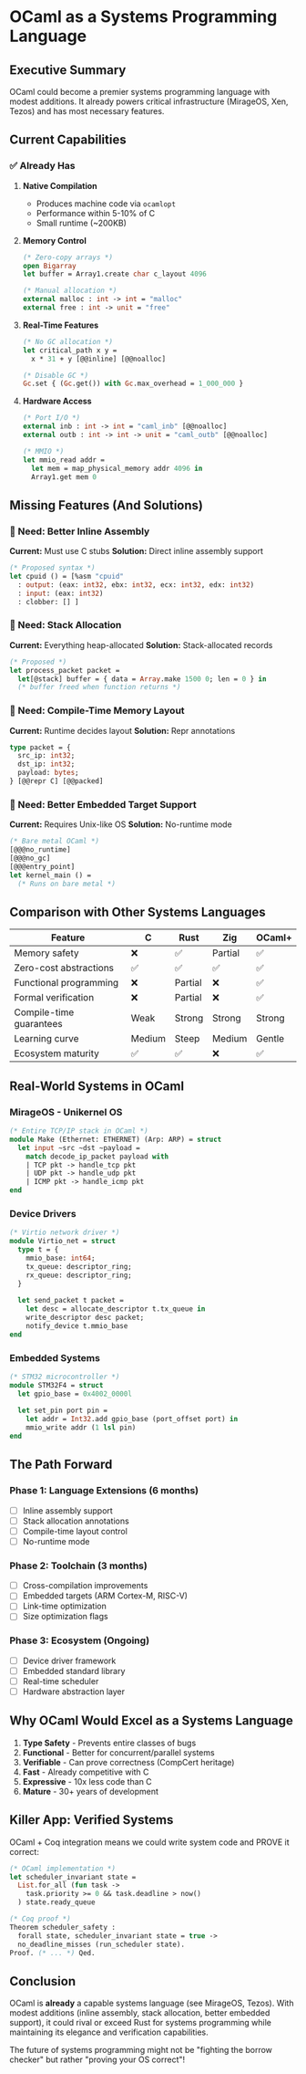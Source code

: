 # OCaml as a Systems Programming Language

## Executive Summary

OCaml could become a premier systems programming language with modest additions. It already powers critical infrastructure (MirageOS, Xen, Tezos) and has most necessary features.

## Current Capabilities

### ✅ Already Has

1. **Native Compilation**
   - Produces machine code via `ocamlopt`
   - Performance within 5-10% of C
   - Small runtime (~200KB)

2. **Memory Control**
   ```ocaml
   (* Zero-copy arrays *)
   open Bigarray
   let buffer = Array1.create char c_layout 4096
   
   (* Manual allocation *)
   external malloc : int -> int = "malloc"
   external free : int -> unit = "free"
   ```

3. **Real-Time Features**
   ```ocaml
   (* No GC allocation *)
   let critical_path x y = 
     x * 31 + y [@@inline] [@@noalloc]
   
   (* Disable GC *)
   Gc.set { (Gc.get()) with Gc.max_overhead = 1_000_000 }
   ```

4. **Hardware Access**
   ```ocaml
   (* Port I/O *)
   external inb : int -> int = "caml_inb" [@@noalloc]
   external outb : int -> int -> unit = "caml_outb" [@@noalloc]
   
   (* MMIO *)
   let mmio_read addr = 
     let mem = map_physical_memory addr 4096 in
     Array1.get mem 0
   ```

## Missing Features (And Solutions)

### 🔴 Need: Better Inline Assembly
**Current:** Must use C stubs
**Solution:** Direct inline assembly support
```ocaml
(* Proposed syntax *)
let cpuid () = [%asm "cpuid" 
  : output: (eax: int32, ebx: int32, ecx: int32, edx: int32)
  : input: (eax: int32)
  : clobber: [] ]
```

### 🔴 Need: Stack Allocation
**Current:** Everything heap-allocated
**Solution:** Stack-allocated records
```ocaml
(* Proposed *)
let process_packet packet = 
  let[@stack] buffer = { data = Array.make 1500 0; len = 0 } in
  (* buffer freed when function returns *)
```

### 🔴 Need: Compile-Time Memory Layout
**Current:** Runtime decides layout
**Solution:** Repr annotations
```ocaml
type packet = {
  src_ip: int32;
  dst_ip: int32;
  payload: bytes;
} [@@repr C] [@@packed]
```

### 🔴 Need: Better Embedded Target Support
**Current:** Requires Unix-like OS
**Solution:** No-runtime mode
```ocaml
(* Bare metal OCaml *)
[@@@no_runtime]
[@@@no_gc]
[@@@entry_point]
let kernel_main () =
  (* Runs on bare metal *)
```

## Comparison with Other Systems Languages

| Feature | C | Rust | Zig | OCaml+ |
|---------|---|------|-----|--------|
| Memory safety | ❌ | ✅ | Partial | ✅ |
| Zero-cost abstractions | ✅ | ✅ | ✅ | ✅ |
| Functional programming | ❌ | Partial | ❌ | ✅ |
| Formal verification | ❌ | Partial | ❌ | ✅ |
| Compile-time guarantees | Weak | Strong | Strong | Strong |
| Learning curve | Medium | Steep | Medium | Gentle |
| Ecosystem maturity | ✅ | ✅ | ❌ | ✅ |

## Real-World Systems in OCaml

### MirageOS - Unikernel OS
```ocaml
(* Entire TCP/IP stack in OCaml *)
module Make (Ethernet: ETHERNET) (Arp: ARP) = struct
  let input ~src ~dst ~payload =
    match decode_ip_packet payload with
    | TCP pkt -> handle_tcp pkt
    | UDP pkt -> handle_udp pkt
    | ICMP pkt -> handle_icmp pkt
end
```

### Device Drivers
```ocaml
(* Virtio network driver *)
module Virtio_net = struct
  type t = {
    mmio_base: int64;
    tx_queue: descriptor_ring;
    rx_queue: descriptor_ring;
  }
  
  let send_packet t packet =
    let desc = allocate_descriptor t.tx_queue in
    write_descriptor desc packet;
    notify_device t.mmio_base
end
```

### Embedded Systems
```ocaml
(* STM32 microcontroller *)
module STM32F4 = struct
  let gpio_base = 0x4002_0000l
  
  let set_pin port pin =
    let addr = Int32.add gpio_base (port_offset port) in
    mmio_write addr (1 lsl pin)
end
```

## The Path Forward

### Phase 1: Language Extensions (6 months)
- [ ] Inline assembly support
- [ ] Stack allocation annotations
- [ ] Compile-time layout control
- [ ] No-runtime mode

### Phase 2: Toolchain (3 months)
- [ ] Cross-compilation improvements
- [ ] Embedded targets (ARM Cortex-M, RISC-V)
- [ ] Link-time optimization
- [ ] Size optimization flags

### Phase 3: Ecosystem (Ongoing)
- [ ] Device driver framework
- [ ] Embedded standard library
- [ ] Real-time scheduler
- [ ] Hardware abstraction layer

## Why OCaml Would Excel as a Systems Language

1. **Type Safety** - Prevents entire classes of bugs
2. **Functional** - Better for concurrent/parallel systems
3. **Verifiable** - Can prove correctness (CompCert heritage)
4. **Fast** - Already competitive with C
5. **Expressive** - 10x less code than C
6. **Mature** - 30+ years of development

## Killer App: Verified Systems

OCaml + Coq integration means we could write system code and PROVE it correct:

```ocaml
(* OCaml implementation *)
let scheduler_invariant state = 
  List.for_all (fun task -> 
    task.priority >= 0 && task.deadline > now()
  ) state.ready_queue

(* Coq proof *)
Theorem scheduler_safety : 
  forall state, scheduler_invariant state = true ->
  no_deadline_misses (run_scheduler state).
Proof. (* ... *) Qed.
```

## Conclusion

OCaml is **already** a capable systems language (see MirageOS, Tezos). With modest additions (inline assembly, stack allocation, better embedded support), it could rival or exceed Rust for systems programming while maintaining its elegance and verification capabilities.

The future of systems programming might not be "fighting the borrow checker" but rather "proving your OS correct"!